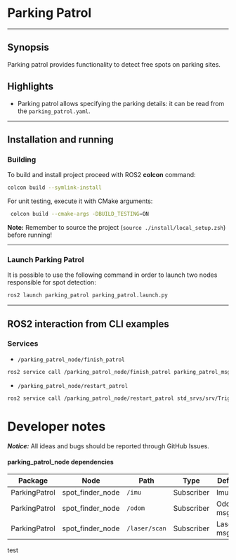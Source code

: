 # Parking Patrol

---

## Synopsis

Parking patrol provides functionality to detect free spots on parking sites.

## Highlights

* Parking patrol allows specifying the parking details: it can be read from
  the `parking_patrol.yaml`.

---

## Installation and running

### Building

To build and install project proceed with ROS2 **colcon** command:

```bash
colcon build --symlink-install
```

For unit testing, execute it with CMake arguments:

```bash
 colcon build --cmake-args -DBUILD_TESTING=ON
```

**Note:** Remember to source the project (`source ./install/local_setup.zsh`) before running!


---
### Launch Parking Patrol

It is possible to use the following command in order to launch two nodes responsible for spot detection:

```bash
ros2 launch parking_patrol parking_patrol.launch.py
```

---

## ROS2 interaction from CLI examples

### Services

* `/parking_patrol_node/finish_patrol`

```bash
ros2 service call /parking_patrol_node/finish_patrol parking_patrol_msgs/srv/FreeSpots {}

```

* `/parking_patrol_node/restart_patrol`

```bash
ros2 service call /parking_patrol_node/restart_patrol std_srvs/srv/Trigger {}
```

# Developer notes

***Notice:*** All ideas and bugs should be reported through GitHub Issues.

#### **parking_patrol_node dependencies**

| Package       | Node             | Path          | Type       | Definition    |
| ------------- | ---------------- | ------------- | ---------- | ------------- |
| ParkingPatrol | spot_finder_node | `/imu`        | Subscriber | Imu msg       |
| ParkingPatrol | spot_finder_node | `/odom`       | Subscriber | Odom msg      |
| ParkingPatrol | spot_finder_node | `/laser/scan` | Subscriber | LaserScan msg |

test